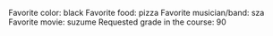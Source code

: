 Favorite color: black
Favorite food: pizza
Favorite musician/band: sza
Favorite movie: suzume
Requested grade in the course: 90
